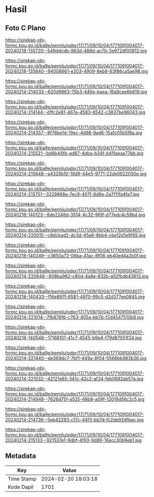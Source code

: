 # Hasil

## Foto C Plano

https://sirekap-obj-formc.kpu.go.id/ba9e/pemilu/pdpr/17/71/09/10/04/1771091004017-20240218-135720--549ddcdb-963d-488d-ac7b-3e972df00812.jpg

https://sirekap-obj-formc.kpu.go.id/ba9e/pemilu/pdpr/17/71/09/10/04/1771091004017-20240218-135840--94008661-e203-4909-8eb8-63f86ca5ae98.jpg

https://sirekap-obj-formc.kpu.go.id/ba9e/pemilu/pdpr/17/71/09/10/04/1771091004017-20240214-214033--620d9863-75b3-446e-baea-16a9cee6b619.jpg

https://sirekap-obj-formc.kpu.go.id/ba9e/pemilu/pdpr/17/71/09/10/04/1771091004017-20240214-214144--d1fc2e81-467a-4583-8542-c3837be96043.jpg

https://sirekap-obj-formc.kpu.go.id/ba9e/pemilu/pdpr/17/71/09/10/04/1771091004017-20240214-214357--8f76be1d-19ec-4d98-9ad6-15a1c05b5f8a.jpg

https://sirekap-obj-formc.kpu.go.id/ba9e/pemilu/pdpr/17/71/09/10/04/1771091004017-20240214-215521--bd8b44fb-ad87-4dba-b34f-b41faeaa77bb.jpg

https://sirekap-obj-formc.kpu.go.id/ba9e/pemilu/pdpr/17/71/09/10/04/1771091004017-20240214-215648--a4329b10-19d9-44e5-9771-22de0922050e.jpg

https://sirekap-obj-formc.kpu.go.id/ba9e/pemilu/pdpr/17/71/09/10/04/1771091004017-20240214-215751--3229868e-7ec9-407f-9d9e-2a7f11fa4fa7.jpg

https://sirekap-obj-formc.kpu.go.id/ba9e/pemilu/pdpr/17/71/09/10/04/1771091004017-20240218-140123--8de2248d-3514-4c32-9f0f-d77edc4c59bd.jpg

https://sirekap-obj-formc.kpu.go.id/ba9e/pemilu/pdpr/17/71/09/10/04/1771091004017-20240214-220015--c8dcbad2-dc3d-45a6-8bb4-cbe12d1e9f65.jpg

https://sirekap-obj-formc.kpu.go.id/ba9e/pemilu/pdpr/17/71/09/10/04/1771091004017-20240218-140249--c3850a72-06ba-41ac-8f08-eb40ed4a2b0f.jpg

https://sirekap-obj-formc.kpu.go.id/ba9e/pemilu/pdpr/17/71/09/10/04/1771091004017-20240214-220648--808ba962-c80d-4a8e-832b-a52fbdb43613.jpg

https://sirekap-obj-formc.kpu.go.id/ba9e/pemilu/pdpr/17/71/09/10/04/1771091004017-20240218-140433--f16e897f-6581-4970-99c5-d2d377ee0845.jpg

https://sirekap-obj-formc.kpu.go.id/ba9e/pemilu/pdpr/17/71/09/10/04/1771091004017-20240214-221014--7fb876f6-c763-405a-bb7b-f2d4547510b8.jpg

https://sirekap-obj-formc.kpu.go.id/ba9e/pemilu/pdpr/17/71/09/10/04/1771091004017-20240218-140548--17168101-41c7-4545-b9e4-f79d87051f24.jpg

https://sirekap-obj-formc.kpu.go.id/ba9e/pemilu/pdpr/17/71/09/10/04/1771091004017-20240214-221440--de369dc7-7bf1-449a-8f04-5566bb983b36.jpg

https://sirekap-obj-formc.kpu.go.id/ba9e/pemilu/pdpr/17/71/09/10/04/1771091004017-20240214-221532--42121e85-341c-42c2-af34-feb0682ab57a.jpg

https://sirekap-obj-formc.kpu.go.id/ba9e/pemilu/pdpr/17/71/09/10/04/1771091004017-20240214-214948--7626d75f-a525-48b8-a09f-12019d56c2c5.jpg

https://sirekap-obj-formc.kpu.go.id/ba9e/pemilu/pdpr/17/71/09/10/04/1771091004017-20240214-214736--5eb42283-c17c-44f3-bb7d-fc2de92dfbac.jpg

https://sirekap-obj-formc.kpu.go.id/ba9e/pemilu/pdpr/17/71/09/10/04/1771091004017-20240214-215133--921537e1-9dbf-4f93-9d89-16acc30b9eb1.jpg


## Metadata

| Key        | Value               |
| ---------- | ------------------- |
| Time Stamp | 2024-02-20 18:03:18 |
| Kode Dapil | 1701                |



